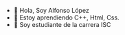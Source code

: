 - 👋 Hola, Soy Alfonso López
- 👀 Estoy aprendiendo C++, Html, Css.
- 🌱 Soy estudiante de la carrera ISC

<!---
AlfonsoLopezG/AlfonsoLopezG is a ✨ special ✨ repository because its `README.md` (this file) appears on your GitHub profile.
You can click the Preview link to take a look at your changes.
--->
